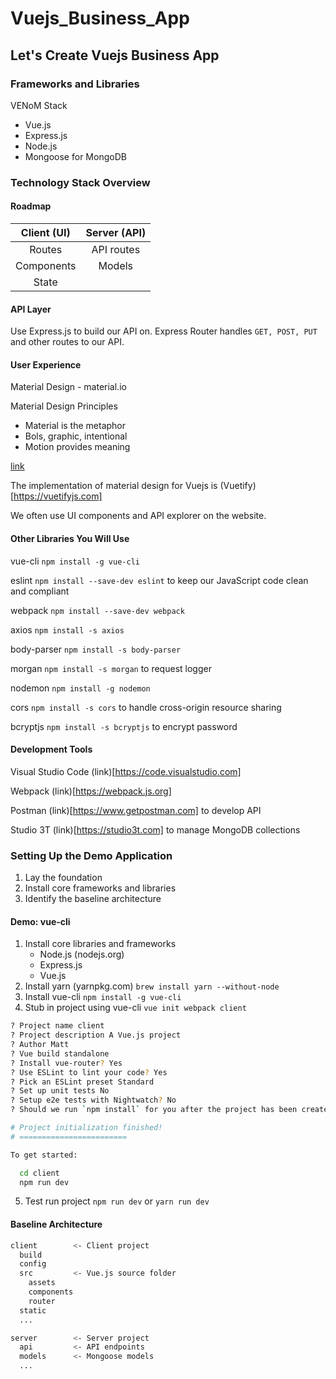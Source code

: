# Vuejs_Business_App

## Let's Create Vuejs Business App

### Frameworks and Libraries
VENoM Stack
- Vue.js
- Express.js
- Node.js
- Mongoose for MongoDB

### Technology Stack Overview

#### Roadmap
| Client (UI) | Server (API) |
| :---------: | :----------: |
| Routes      | API routes   |
| Components  | Models       |
| State       |              |

#### API Layer
Use Express.js to build our API on. Express Router handles `GET, POST, PUT` and other routes to our API.

#### User Experience
Material Design - material.io

Material Design Principles
- Material is the metaphor
- Bols, graphic, intentional
- Motion provides meaning

[link](https://material.io/guidelines/#introduction-principles)

The implementation of material design for Vuejs is (Vuetify)[https://vuetifyjs.com]

We often use UI components and API explorer on the website.

#### Other Libraries You Will Use
vue-cli `npm install -g vue-cli`

eslint `npm install --save-dev eslint` to keep our JavaScript code clean and compliant

webpack `npm install --save-dev webpack`

axios `npm install -s axios`

body-parser `npm install -s body-parser`

morgan `npm install -s morgan` to request logger

nodemon `npm install -g nodemon` 

cors `npm install -s cors` to handle cross-origin resource sharing

bcryptjs `npm install -s bcryptjs` to encrypt password

#### Development Tools

Visual Studio Code (link)[https://code.visualstudio.com]

Webpack (link)[https://webpack.js.org]

Postman (link)[https://www.getpostman.com] to develop API

Studio 3T (link)[https://studio3t.com] to manage MongoDB collections

### Setting Up the Demo Application

1. Lay the foundation
2. Install core frameworks and libraries
3. Identify the baseline architecture
   

#### Demo: vue-cli
1. Install core libraries and frameworks
    - Node.js (nodejs.org)
    - Express.js
    - Vue.js
2. Install yarn (yarnpkg.com) `brew install yarn --without-node`
3. Install vue-cli `npm install -g vue-cli`
4. Stub in project using vue-cli `vue init webpack client`
```sh
? Project name client
? Project description A Vue.js project
? Author Matt
? Vue build standalone
? Install vue-router? Yes
? Use ESLint to lint your code? Yes
? Pick an ESLint preset Standard
? Set up unit tests No
? Setup e2e tests with Nightwatch? No
? Should we run `npm install` for you after the project has been created? (recommended) yarn

# Project initialization finished!
# ========================

To get started:

  cd client
  npm run dev
```
5. Test run project
`npm run dev` or `yarn run dev`

#### Baseline Architecture
```sh
client        <- Client project
  build
  config
  src         <- Vue.js source folder
    assets
    components
    router
  static
  ...

server        <- Server project
  api         <- API endpoints
  models      <- Mongoose models
  ...
```

